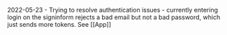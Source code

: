 2022-05-23 - Trying to resolve authentication issues - currently entering login on the signinform rejects a bad email but not a bad password, which just sends more tokens. See [[App]]